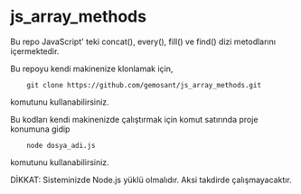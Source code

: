 # js_array_methods
Bu repo JavaScript' teki concat(), every(), fill() ve find() dizi metodlarını içermektedir.

Bu repoyu kendi makinenize klonlamak için,
    
        git clone https://github.com/gemosant/js_array_methods.git

komutunu kullanabilirsiniz.

Bu kodları kendi makinenizde çalıştırmak için komut satırında proje konumuna gidip

        node dosya_adi.js

komutunu kullanabilirsiniz.

DİKKAT: Sisteminizde Node.js yüklü olmalıdır. Aksi takdirde çalışmayacaktır.
